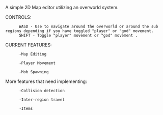 A simple 2D Map editor utilizing an overworld system.

CONTROLS: 

          WASD - Use to navigate around the overworld or around the sub regions depending if you have toggled "player" or "god" movement. 
          SHIFT - Toggle "player" movement or "god" movement .

CURRENT FEATURES: 

          -Map Editing
          
          -Player Movement
          
          -Mob Spawning
          
More features that need implementing:
          
          -Collision detection
          
          -Inter-region travel
          
          -Items
   
          
      
          
